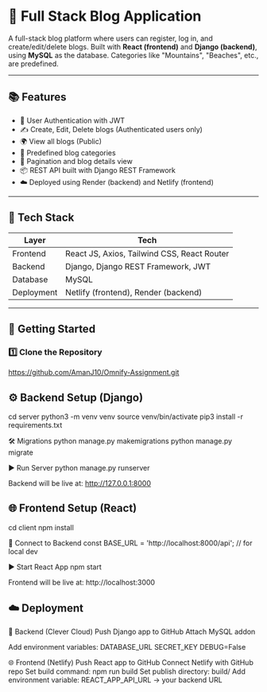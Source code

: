 # 📝 Full Stack Blog Application

A full-stack blog platform where users can register, log in, and create/edit/delete blogs. Built with **React (frontend)** and **Django (backend)**, using **MySQL** as the database. Categories like "Mountains", "Beaches", etc., are predefined.

---

## 📚 Features

- 🔐 User Authentication with JWT
- ✍️ Create, Edit, Delete blogs (Authenticated users only)
- 🌍 View all blogs (Public)
- 📂 Predefined blog categories
- 📜 Pagination and blog details view
- 📦 REST API built with Django REST Framework
- ☁️ Deployed using Render (backend) and Netlify (frontend)

---

## 🧱 Tech Stack

| Layer      | Tech                                      |
|------------|-------------------------------------------|
| Frontend   | React JS, Axios, Tailwind CSS, React Router |
| Backend    | Django, Django REST Framework, JWT        |
| Database   | MySQL                                |
| Deployment | Netlify (frontend), Render (backend) |

---

## 🚀 Getting Started

### 1️⃣ Clone the Repository
https://github.com/AmanJ10/Omnify-Assignment.git

## ⚙️ Backend Setup (Django)
cd server
python3 -m venv venv
source venv/bin/activate
pip3 install -r requirements.txt

🛠 Migrations
python manage.py makemigrations
python manage.py migrate

▶️ Run Server
python manage.py runserver

Backend will be live at: http://127.0.0.1:8000


## 🌐 Frontend Setup (React)
cd client
npm install

🔗 Connect to Backend
const BASE_URL = 'http://localhost:8000/api'; // for local dev

▶️ Start React App
npm start

Frontend will be live at: http://localhost:3000



## ☁️ Deployment
🚀 Backend (Clever Cloud)
Push Django app to GitHub
Attach MySQL addon

Add environment variables:
DATABASE_URL
SECRET_KEY
DEBUG=False

🌐 Frontend (Netlify)
Push React app to GitHub
Connect Netlify with GitHub repo
Set build command: npm run build
Set publish directory: build/
Add environment variable:
REACT_APP_API_URL → your backend URL
